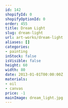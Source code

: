 ```yaml
---
id: 142
shopifyId: 0
shopifyOptionId: 0
order: 455
title: Dream Light
slug: dream-light
url: art-works/dream-light
aliases: []
categories:
- painting
inStock: false
isVisible: false
height: 60
width: 80
date: 2013-01-01T00:00:00Z
materials:
- oil
- canvas
price: -1
mainImage: dream_light.jpg
---
```

